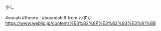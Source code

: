 少し

#vocab 
#theory : #soundshift  from わずか
https://www.weblio.jp/content/%E3%82%8F%E3%82%93%E3%81%8B